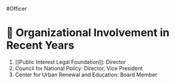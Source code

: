 #Officer 
# 💼 Organizational Involvement in Recent Years

1. [[Public Interest Legal Foundation]]: Director
2. Council for National Policy: Director, Vice President
3. Center for Urban Renewal and Education: Board Member

